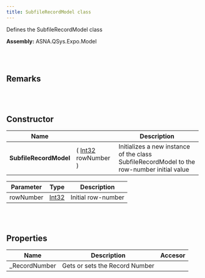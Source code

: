 ```yaml
---
title: SubfileRecordModel class
---
```


Defines the SubfileRecordModel class

**Assembly:** ASNA.QSys.Expo.Model

<br>
<br>

## Remarks

<br>
<br>

## Constructor

| Name |  | Description |
| --- | --- | --- |
**SubfileRecordModel** | ( [Int32](https://docs.microsoft.com/en-us/dotnet/api/system.int32?view=net-5.0) rowNumber ) | Initializes a new instance of the class SubfileRecordModel to the row-number initial value


| Parameter | Type | Description
| --- | --- | ---
| rowNumber | [Int32](https://docs.microsoft.com/en-us/dotnet/api/system.int32?view=net-5.0) | Initial row-number 


<br>
<br>

## Properties
| Name | Description | Accesor
| --- | --- | ---
| _RecordNumber | Gets or sets the Record Number | 

<br>
<br>

